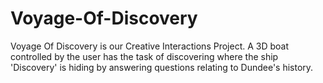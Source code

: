 # Voyage-Of-Discovery
Voyage Of Discovery is our Creative Interactions Project. A 3D boat controlled by the user has the task of discovering where the ship 'Discovery' is hiding by answering questions relating to Dundee's history.
